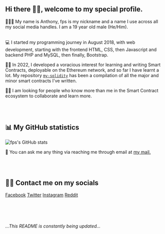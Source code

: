 ## Hi there 👋🏾, welcome to my special profile.

<!--
**fps8k/fps8k** is a ✨ _special_ ✨ repository because its `README.md` (this file) appears on your GitHub profile.

Here are some ideas to get you started:

- 🔭 I’m currently working on ...
- 🌱 I’m currently learning ...
- 👯 I’m looking to collaborate on ...
- 🤔 I’m looking for help with ...
- 💬 Ask me about ...
- 📫 How to reach me: ...
- 😄 Pronouns: ...
- ⚡ Fun fact: ...
-->

👨🏾‍🦱 My name is Anthony, fps is my nickname and a name I use across all my social media handles. I am a 19 year old male (He/Him). <br/><br/>

💻 I started my programming journey in August 2018, with web development, starting with the frontend HTML, CSS, then Javascript and backend PHP and MySQL, then finally, Bootstrap.

🧠📝 In 2022, I developed a voracious interest for learning and writing Smart Contracts, deployable on the Ethereum network, and so far I have learnt a lot. My repository <a target='_blank' href='https://github.com/fps8k/my-solidity'>`my-solidity`</a> has been a compilation of all the major and minor smart contracts I've written.

👼🏾 I am looking for people who know more than me in the Smart Contract ecosystem to collaborate and learn more.

<br/><br/>

## 📊 My GitHub statistics
![fps's GitHub stats](https://github-readme-stats.vercel.app/api?username=fps8k)


🦜 You can ask me any thing via reaching me through email at <a href="mailto: anthony.nnaemeka.umeh@gmail.com">my mail.</a>

<br/><br/>

## 🤳🏾 Contact me on my socials

<a href="https://facebook.com/fps8k">Facebook</a>
<a href="https://twitter.com/fps8k">Twitter</a>
<a href="https://instagram.com/fps8k">Instagram</a>
<a href="https://reddit.com/u/fps16k">Reddit</a>


<br/><br/><br/><br/>
_...This README is constantly being updated..._
